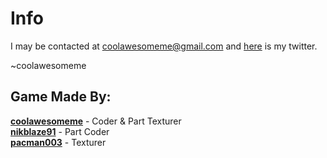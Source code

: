 Info
=============

I may be contacted at coolawesomeme@gmail.com and [here](http://twitter.com/coolawesomeme_) is my twitter.

~coolawesomeme

Game Made By:
-------------

**[coolawesomeme](http://www.minecraftforum.net/user/507767-coolawesomeme/)** - Coder & Part Texturer    
**[nikblaze91](http://www.minecraftforum.net/user/735214-weirdnikblaze91miner/)** - Part Coder    
**[pacman003](http://www.minecraftforum.net/user/802055-pacman003/)** - Texturer    